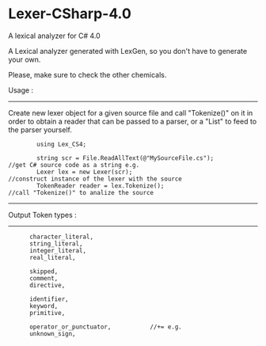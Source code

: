 # Lexer-CSharp-4.0
A lexical analyzer for C# 4.0

A Lexical analyzer generated with LexGen, so you don't have to generate your own.

Please, make sure to check the other chemicals.

Usage :
___________________________________________________________________________________________________________________________
Create new lexer object for a given source file
and call "Tokenize()" on it in order to obtain a reader that 
can be passed to a parser, or a "List<Token>" to feed to the parser yourself.

            using Lex_CS4;
            
            string scr = File.ReadAllText(@"MySourceFile.cs");          //get C# source code as a string e.g.
            Lexer lex = new Lexer(scr);                                 //construct instance of the lexer with the source
            TokenReader reader = lex.Tokenize();                        //call "Tokenize()" to analize the source
___________________________________________________________________________________________________________________________

Output Token types :
___________________________________________________________________________________________________________________________
          character_literal,
          string_literal,
          integer_literal,
          real_literal,

          skipped,
          comment,
          directive,

          identifier,
          keyword,
          primitive,

          operator_or_punctuator,			//+= e.g.
          unknown_sign, 
